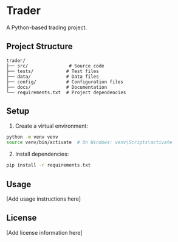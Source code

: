 # Trader

A Python-based trading project.

## Project Structure

```
trader/
├── src/               # Source code
├── tests/            # Test files
├── data/             # Data files
├── config/           # Configuration files
├── docs/             # Documentation
└── requirements.txt  # Project dependencies
```

## Setup

1. Create a virtual environment:

```bash
python -m venv venv
source venv/bin/activate  # On Windows: venv\Scripts\activate
```

2. Install dependencies:

```bash
pip install -r requirements.txt
```

## Usage

[Add usage instructions here]

## License

[Add license information here]
